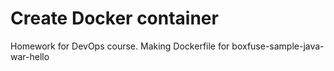 # Create Docker container
Homework for DevOps course.
Making Dockerfile for boxfuse-sample-java-war-hello
